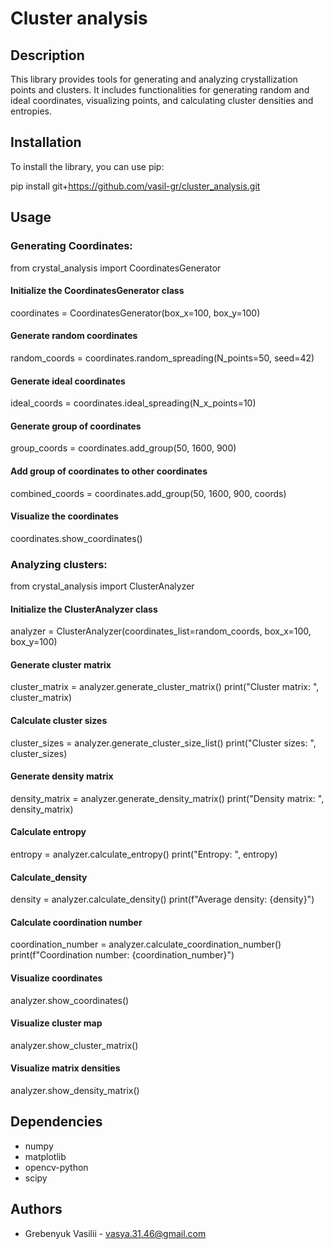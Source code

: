 # Cluster analysis

## Description

This library provides tools for generating and analyzing crystallization points and clusters. It includes functionalities for generating random and ideal coordinates, visualizing points, and calculating cluster densities and entropies.

## Installation

To install the library, you can use pip:

pip install git+https://github.com/vasil-gr/cluster_analysis.git

## Usage

### Generating Coordinates:

from crystal_analysis import CoordinatesGenerator
#### Initialize the CoordinatesGenerator class
coordinates = CoordinatesGenerator(box_x=100, box_y=100)

#### Generate random coordinates
random_coords = coordinates.random_spreading(N_points=50, seed=42)

#### Generate ideal coordinates
ideal_coords = coordinates.ideal_spreading(N_x_points=10)

#### Generate group of coordinates
group_coords = coordinates.add_group(50, 1600, 900)

#### Add group of coordinates to other coordinates
combined_coords = coordinates.add_group(50, 1600, 900, coords)

#### Visualize the coordinates
coordinates.show_coordinates()

### Analyzing clusters:

from crystal_analysis import ClusterAnalyzer

#### Initialize the ClusterAnalyzer class
analyzer = ClusterAnalyzer(coordinates_list=random_coords, box_x=100, box_y=100)

#### Generate cluster matrix
cluster_matrix = analyzer.generate_cluster_matrix()
print("Cluster matrix: ", cluster_matrix)

#### Calculate cluster sizes
cluster_sizes = analyzer.generate_cluster_size_list()
print("Cluster sizes: ", cluster_sizes)

#### Generate density matrix
density_matrix = analyzer.generate_density_matrix()
print("Density matrix: ", density_matrix)

#### Calculate entropy
entropy = analyzer.calculate_entropy()
print("Entropy: ", entropy)

#### Calculate_density
density = analyzer.calculate_density()
print(f"Average density: {density}")

#### Calculate coordination number
coordination_number = analyzer.calculate_coordination_number()
print(f"Сoordination number: {coordination_number}")

#### Visualize coordinates
analyzer.show_coordinates()

#### Visualize cluster map
analyzer.show_cluster_matrix()

#### Visualize matrix densities
analyzer.show_density_matrix()

## Dependencies

* numpy
* matplotlib
* opencv-python
* scipy

## Authors

* Grebenyuk Vasilii - vasya.31.46@gmail.com